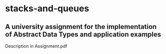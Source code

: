 # stacks-and-queues
## A university assignment for the implementation of Abstract Data Types and application examples
Description in Assignment.pdf
